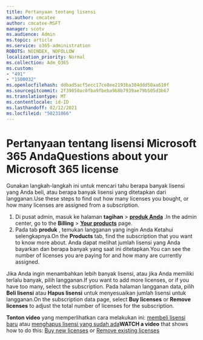 ```yaml
---
title: Pertanyaan tentang lisensi
ms.author: cmcatee
author: cmcatee-MSFT
manager: scotv
ms.audience: Admin
ms.topic: article
ms.service: o365-administration
ROBOTS: NOINDEX, NOFOLLOW
localization_priority: Normal
ms.collection: Adm_O365
ms.custom:
- "491"
- "1500032"
ms.openlocfilehash: ddbad5acf5ecc17ce8ee2193ba304ddd50aa610f
ms.sourcegitcommit: 2f39850ac0fba9fbeba9b8b7939ae79b505d3b67
ms.translationtype: MT
ms.contentlocale: id-ID
ms.lasthandoff: 02/12/2021
ms.locfileid: "50231866"
---
```

# <a name="questions-about-your-microsoft-365-license"></a><span data-ttu-id="e581e-102">Pertanyaan tentang lisensi Microsoft 365 Anda</span><span class="sxs-lookup"><span data-stu-id="e581e-102">Questions about your Microsoft 365 license</span></span>

<span data-ttu-id="e581e-103">Gunakan langkah-langkah ini untuk mencari tahu berapa banyak lisensi yang Anda beli, atau berapa banyak lisensi yang ditetapkan dari langganan.</span><span class="sxs-lookup"><span data-stu-id="e581e-103">Use these steps to find out how many licenses you bought, or how many licenses are assigned from a subscription.</span></span>
  
1. <span data-ttu-id="e581e-104">Di pusat admin, masuk ke halaman **tagihan** \> **[produk Anda](https://go.microsoft.com/fwlink/p/?linkid=842054)** .</span><span class="sxs-lookup"><span data-stu-id="e581e-104">In the admin center, go to the **Billing** \> **[Your products](https://go.microsoft.com/fwlink/p/?linkid=842054)** page.</span></span>
2. <span data-ttu-id="e581e-105">Pada tab **produk** , temukan langganan yang ingin Anda Ketahui selengkapnya.</span><span class="sxs-lookup"><span data-stu-id="e581e-105">On the **Products** tab, find the subscription that you want to know more about.</span></span> <span data-ttu-id="e581e-106">Anda dapat melihat jumlah lisensi yang Anda bayarkan dan berapa banyak yang saat ini ditetapkan.</span><span class="sxs-lookup"><span data-stu-id="e581e-106">You can see the number of licenses you are paying for and how many are currently assigned.</span></span>

<span data-ttu-id="e581e-107">Jika Anda ingin menambahkan lebih banyak lisensi, atau jika Anda memiliki terlalu banyak, pilih langganan.</span><span class="sxs-lookup"><span data-stu-id="e581e-107">If you want to add more licenses, or if you have too many, select the subscription.</span></span> <span data-ttu-id="e581e-108">Pada halaman langganan data, pilih **Beli lisensi** atau **Hapus lisensi** untuk menyesuaikan jumlah lisensi untuk langganan.</span><span class="sxs-lookup"><span data-stu-id="e581e-108">On the subscription data page, select **Buy licenses** or **Remove licenses** to adjust the total number of licenses for the subscription.</span></span>

<span data-ttu-id="e581e-109">**Tonton video** yang memperlihatkan cara melakukan ini: [membeli lisensi baru](https://go.microsoft.com/fwlink/p/?linkid=2154857) atau [menghapus lisensi yang sudah ada](https://go.microsoft.com/fwlink/p/?linkid=2154938)</span><span class="sxs-lookup"><span data-stu-id="e581e-109">**WATCH a video** that shows how to do this: [Buy new licenses](https://go.microsoft.com/fwlink/p/?linkid=2154857) or [Remove existing licenses](https://go.microsoft.com/fwlink/p/?linkid=2154938)</span></span>